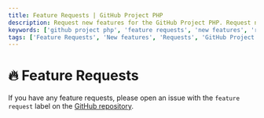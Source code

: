 ```yaml
---
title: Feature Requests | GitHub Project PHP
description: Request new features for the GitHub Project PHP. Request new features for the GitHub Project PHP. Get the list of all feature requests available in the GitHub Project PHP.
keywords: ['github project php', 'feature requests', 'new features', 'request new features', 'feature requests for GitHub Project PHP']
tags: ['Feature Requests', 'New features', 'Requests', 'GitHub Project PHP Feature', 'Support', 'features']
---
```


<head>
  <meta name="robots" content="index,follow" />
  <meta name="author" content="CSlant" />
  <meta name="generator" content="Docusaurus" />
  <meta name="theme-color" content="#2e8555" />
  
  <link rel="canonical" href="https://docs.cslant.com/github-project-php/support/feature-requests" />
  
  <meta property="og:title" content="Feature Requests | GitHub Project PHP" />
  <meta property="og:description" content="Request new features for the GitHub Project PHP. Request new features for the GitHub Project PHP. Get the list of all feature requests available in the GitHu..." />
  <meta property="og:type" content="article" />
  <meta property="og:url" content="https://docs.cslant.com/github-project-php/support/feature-requests" />
  <meta property="og:site_name" content="GitHub Project PHP Documentation" />
  <meta property="og:locale" content="en_US" />
  
  <meta name="twitter:card" content="summary_large_image" />
  <meta name="twitter:title" content="Feature Requests | GitHub Project PHP" />
  <meta name="twitter:description" content="Request new features for the GitHub Project PHP. Request new features for the GitHub Project PHP. Get the list of all feature requests available in the GitHu..." />
  <meta name="twitter:creator" content="@cslantofficial" />
  <meta name="twitter:site" content="@cslantofficial" />
  
  <meta name="format-detection" content="telephone=no" />
  <meta name="mobile-web-app-capable" content="yes" />
  <meta name="apple-mobile-web-app-capable" content="yes" />
  <meta name="apple-mobile-web-app-status-bar-style" content="default" />
  
  <meta property="article:published_time" content="2025-07-21T00:00:00Z" />
  <meta property="article:modified_time" content="2025-07-21T00:00:00Z" />
  <meta property="article:author" content="CSlant" />
  <meta property="article:section" content="Documentation" />
  
  </head>

# 🔥 Feature Requests

If you have any feature requests, please open an issue with the `feature request` label on
the [GitHub repository](https://github.com/cslant/github-project-php/issues/new?assignees=&labels=&projects=&template=feature_request.md&title=).

